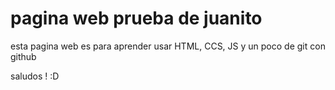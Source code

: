 # pagina web prueba de juanito 

esta pagina web es para aprender usar HTML, CCS, JS y un poco de git con github

saludos ! :D